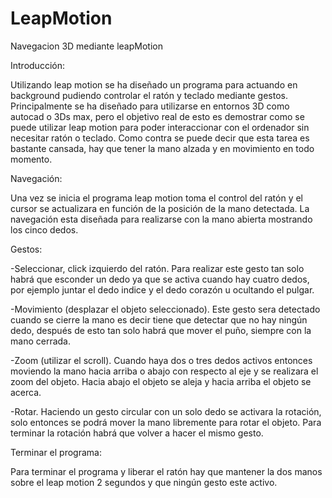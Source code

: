 LeapMotion
==========

Navegacion 3D mediante leapMotion


Introducción:

Utilizando leap motion se ha diseñado un programa para actuando en background pudiendo controlar el ratón y teclado mediante gestos. Principalmente se ha diseñado para utilizarse en entornos 3D como autocad o 3Ds max, pero el objetivo real de esto es demostrar como se puede utilizar leap motion para poder interaccionar con el ordenador sin necesitar ratón o teclado. Como contra se puede decir que esta tarea es bastante cansada, hay que tener la mano alzada y en movimiento en todo momento.

Navegación:

Una vez se inicia el programa leap motion toma el control del ratón y el cursor se actualizara en función de la posición de la mano detectada. La navegación esta diseñada para realizarse con la mano abierta mostrando los cinco dedos.

Gestos:

-Seleccionar, click izquierdo del ratón. Para realizar este gesto tan solo habrá que esconder un dedo ya que se activa cuando hay cuatro dedos, por ejemplo juntar el dedo indice y el dedo corazón u ocultando el pulgar.

-Movimiento (desplazar el objeto seleccionado). Este gesto sera detectado cuando se cierre la mano es decir tiene que detectar que no hay ningún dedo, después de esto tan solo habrá que mover el puño, siempre con la mano cerrada.

-Zoom (utilizar el scroll). Cuando haya dos o tres dedos activos entonces moviendo la mano hacia arriba o abajo con respecto al eje y se realizara el zoom del objeto. Hacia abajo el objeto se aleja y hacia arriba el objeto se acerca.

-Rotar. Haciendo un gesto circular con un solo dedo se activara la rotación, solo entonces se podrá mover la mano libremente para rotar el objeto. Para terminar la rotación habrá que volver a hacer el mismo gesto.


Terminar el programa:

Para terminar el programa y liberar el ratón hay que mantener la dos manos sobre el leap motion 2 segundos y que ningún gesto este activo. 
